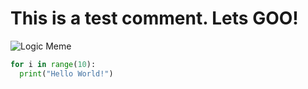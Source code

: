 # This is a test comment. Lets GOO!

![Logic Meme](https://github.com/user-attachments/assets/160ce4b6-9995-4418-92d0-38bfcf3f8684)

``` python
for i in range(10):
  print("Hello World!")
```
